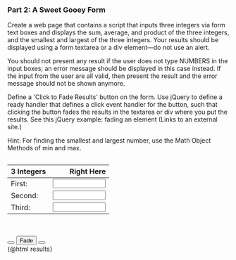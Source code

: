 <script>
import Accordion from '$lib/Accordion.md'
import Button from '$lib/Button.svelte';
var n1, n2, n3, display = "", results = "";

const process = () => {
n1 = parseInt(n1);
n2 = parseInt(n2);
n3 = parseInt(n3);
display = "";
isNaN(n1) || isNaN(n2) || isNaN(n3)
  ? results = `Results:<br><br>You have entered invalid input. Please enter three natural numbers`
  : results = `Results: <br><br>Σ: ${n1 + n2 + n3}<br>x̄: ${(n1 + n2 + n3) / 3}<br>∏: ${n1 * n2 * n3}<br>min: ${Math.min(n1, n2, n3)}<br>max: ${Math.max(n1, n2, n3)}`; 
}
const fade = () => {
  display == "" ? display = "none" : display = "";
}
const reset = () => {
  n1 = n2 = n3 = display = results = "";
  ;
}

</script>

### Part 2: A Sweet Gooey Form

<Accordion>

Create a web page that contains a script that inputs three integers via form text boxes and displays the sum, average, and product of the three integers, and the smallest and largest of the three integers. Your results should be displayed using a form textarea or a div element—do not use an alert.

You should not present any result if the user does not type NUMBERS in the input boxes; an error message should be displayed in this case instead. If the input from the user are all valid, then present the result and the error message should not be shown anymore.

Define a 'Click to Fade Results' button on the form. Use jQuery to define a ready handler that defines a click event handler for the button, such that clicking the button fades the results in the textarea or div where you put the results. See this jQuery example: fading an element (Links to an external site.)

Hint: For finding the smallest and largest number, use the Math Object Methods of min and max.

</Accordion>

<div class="row">
<div class="one-half column">

| 3 Integers |                                                                       Right Here |
| :--------- | -------------------------------------------------------------------------------: |
| First:     | <input type="number" bind:value={n1} step="1" min="0" max="1000000000" required> |
| Second:    | <input type="number" bind:value={n2} step="1" min="0" max="1000000000" required> |
| Third:     | <input type="number" bind:value={n3} step="1" min="0" max="1000000000" required> |

</div>
<div class="one-half column">
<br>
<br>
<span class="button-row">
<Button type="submit" click={ process }></Button>
<Button click={ fade }>Fade</Button>
<Button type="reset" click={ reset }></Button>
</span>

<div style="display: {display}">{@html results}</div>
</div>
</div>
